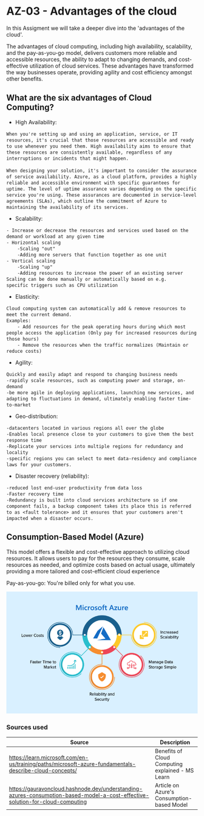 # AZ-03 - Advantages of the cloud

In this Assigment we will take a deeper dive into the 'advantages of the cloud'.

The advantages of cloud computing, including high availability, scalability, and the pay-as-you-go model, delivers customers more reliable and accessible resources, the ability to adapt to changing demands, and cost-effective utilization of cloud services. These advantages have transformed the way businesses operate, providing agility and cost efficiency amongst other benefits.


## What are the six advantages of Cloud Computing?

- High Availability: 
```
When you're setting up and using an application, service, or IT resources, it's crucial that those resources are accessible and ready to use whenever you need them. High availability aims to ensure that these resources are consistently available, regardless of any interruptions or incidents that might happen.

When designing your solution, it's important to consider the assurance of service availability. Azure, as a cloud platform, provides a highly reliable and accessible environment with specific guarantees for uptime. The level of uptime assurance varies depending on the specific service you're using. These assurances are documented in service-level agreements (SLAs), which outline the commitment of Azure to maintaining the availability of its services.
```
- Scalability:
```
- Increase or decrease the resources and services used based on the demand or workload at any given time
- Horizontal scaling
	-Scaling "out"
	-Adding more servers that function together as one unit
- Vertical scaling
	-Scaling "up"
	-Adding resources to increase the power of an existing server
Scaling can be done manually or automatically based on e.g.
specific triggers such as CPU utilization
```

- Elasticity:
```
Cloud computing system can automatically add & remove resources to meet the current demand.
Examples:
	- Add resources for the peak operating hours during which most people access the application (Only pay for increased resources during those hours)
	- Remove the resources when the traffic normalizes (Maintain or reduce costs)
```

- Agility:
```
Quickly and easily adapt and respond to changing business needs
-rapidly scale resources, such as computing power and storage, on-demand
-be more agile in deploying applications, launching new services, and adapting to fluctuations in demand, ultimately enabling faster time-to-market
```
- Geo-distribution:
```
-datacenters located in various regions all over the globe
-Enables local presence close to your customers to give them the best response time
-Replicate your services into multiple regions for redundancy and locality
-specific regions you can select to meet data-residency and compliance laws for your customers.
```
- Disaster recovery (reliability):
```
-reduced lost end-user productivity from data loss
-Faster recovery time 
-Redundancy is built into cloud services architecture so if one component fails, a backup component takes its place this is referred to as <fault tolerance> and it ensures that your customers aren't impacted when a disaster occurs.
```

## Consumption-Based Model (Azure)
This model offers a flexible and cost-effective approach to utilizing cloud resources. It allows users to pay for the resources they consume, scale resources as needed, and optimize costs based on actual usage, ultimately providing a more tailored and cost-efficient cloud experience

Pay-as-you-go: You're billed only for what you use.

![AZ-03-Model](../00_includes/AZ-03/Azure-Migration.png)


### Sources used

| Source        | Description |
| ----------- | ----------- |
| https://learn.microsoft.com/en-us/training/paths/microsoft-azure-fundamentals-describe-cloud-concepts/ | Benefits of Cloud Computing explained - MS Learn |
| https://gauravoncloud.hashnode.dev/understanding-azures-consumption-based-model-a-cost-effective-solution-for-cloud-computing | Article on Azure's Consumption-based Model |




